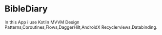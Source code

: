 # BibleDiary

In this App i use Kotlin MVVM Design Patterns,Coroutines,Flows,DaggerHilt,AndroidX Recyclerviews,Databinding.
